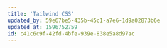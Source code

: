 ```yaml
---
title: 'Tailwind CSS'
updated_by: 59e67be5-435b-45c1-a7e6-1d9a02873b6e
updated_at: 1596752759
id: c41c6c9f-42fd-4bfe-939e-838e5a8d97ac
---
```

